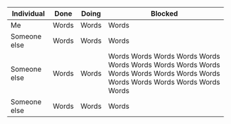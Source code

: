 |Individual|Done|Doing|Blocked|
|---|---|---|---|
|Me|Words|Words|Words|
|Someone else|Words|Words|Words|
|Someone else|Words|Words|Words Words Words Words Words Words Words Words Words Words Words Words Words Words Words Words Words Words Words Words Words |
|Someone else|Words|Words|Words|
